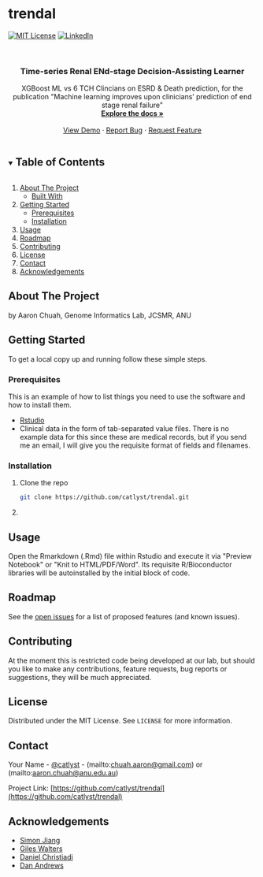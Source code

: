 # trendal

<!-- PROJECT SHIELDS -->
<!--
*** I'm using markdown "reference style" links for readability.
*** Reference links are enclosed in brackets [ ] instead of parentheses ( ).
*** See the bottom of this document for the declaration of the reference variables
*** for contributors-url, forks-url, etc. This is an optional, concise syntax you may use.
*** https://www.markdownguide.org/basic-syntax/#reference-style-links
-->

[![MIT License][license-shield]][license-url]
[![LinkedIn][linkedin-shield]][linkedin-url]

<br />
<p align="center">
  <h3 align="center">Time-series Renal ENd-stage Decision-Assisting Learner</h3>

  <p align="center">
    XGBoost ML vs 6 TCH Clincians on ESRD & Death prediction, for the publication "Machine learning improves upon clinicians’ prediction of end stage renal failure"
    <br />
    <a href="https://github.com/catlyst/trendal"><strong>Explore the docs »</strong></a>
    <br />
    <br />
    <a href="https://github.com/catlyst/trendal">View Demo</a>
    ·
    <a href="https://github.com/catlyst/trendal/issues">Report Bug</a>
    ·
    <a href="https://github.com/catlyst/trendal/issues">Request Feature</a>
  </p>
</p>



<!-- TABLE OF CONTENTS -->
<details open="open">
  <summary><h2 style="display: inline-block">Table of Contents</h2></summary>
  <ol>
    <li>
      <a href="#about-the-project">About The Project</a>
      <ul>
        <li><a href="#built-with">Built With</a></li>
      </ul>
    </li>
    <li>
      <a href="#getting-started">Getting Started</a>
      <ul>
        <li><a href="#prerequisites">Prerequisites</a></li>
        <li><a href="#installation">Installation</a></li>
      </ul>
    </li>
    <li><a href="#usage">Usage</a></li>
    <li><a href="#roadmap">Roadmap</a></li>
    <li><a href="#contributing">Contributing</a></li>
    <li><a href="#license">License</a></li>
    <li><a href="#contact">Contact</a></li>
    <li><a href="#acknowledgements">Acknowledgements</a></li>
  </ol>
</details>



<!-- ABOUT THE PROJECT -->
## About The Project

by
Aaron Chuah, Genome Informatics Lab, JCSMR, ANU

<!-- GETTING STARTED -->
## Getting Started

To get a local copy up and running follow these simple steps.

### Prerequisites

This is an example of how to list things you need to use the software and how to install them.
* [Rstudio](https://rstudio.com/products/rstudio/download/#download)
* Clinical data in the form of tab-separated value files. There is no example data for this since these are medical records, but if you send me an email, I will give you the requisite format of fields and filenames.


### Installation

1. Clone the repo
   ```sh
   git clone https://github.com/catlyst/trendal.git
   ```

2. 

<!-- USAGE EXAMPLES -->
## Usage

Open the Rmarkdown (.Rmd) file within Rstudio and execute it via "Preview Notebook" or "Knit to HTML/PDF/Word". Its requisite R/Bioconductor libraries will be autoinstalled by the initial block of code.

<!-- ROADMAP -->
## Roadmap

See the [open issues](https://github.com/catlyst/trendal/issues) for a list of proposed features (and known issues).


<!-- CONTRIBUTING -->
## Contributing

At the moment this is restricted code being developed at our lab, but should you like to make any contributions, feature requests, bug reports or suggestions, they will be much appreciated.

<!-- LICENSE -->
## License

Distributed under the MIT License. See `LICENSE` for more information.


<!-- CONTACT -->
## Contact

Your Name - [@catlyst](https://twitter.com/catlyst) - (mailto:chuah.aaron@gmail.com) or (mailto:aaron.chuah@anu.edu.au)

Project Link: [https://github.com/catlyst/trendal](https://github.com/catlyst/trendal)


<!-- ACKNOWLEDGEMENTS -->
## Acknowledgements

* [Simon Jiang](mailto:simon.jiang@anu.edu.au)
* [Giles Walters](mailto:giles.walters@anu.edu.au)
* [Daniel Christiadi](mailto:daniel.christiadi@anu.edu.au)
* [Dan Andrews](mailto:dan.andrews@anu.edu.au)


<!-- MARKDOWN LINKS & IMAGES -->
<!-- https://www.markdownguide.org/basic-syntax/#reference-style-links -->
[contributors-shield]: https://img.shields.io/github/contributors/catlyst/repo.svg?style=for-the-badge
[contributors-url]: https://github.com/catlyst/repo/graphs/contributors
[forks-shield]: https://img.shields.io/github/forks/catlyst/repo.svg?style=for-the-badge
[forks-url]: https://github.com/catlyst/repo/network/members
[stars-shield]: https://img.shields.io/github/stars/catlyst/repo.svg?style=for-the-badge
[stars-url]: https://github.com/catlyst/repo/stargazers
[issues-shield]: https://img.shields.io/github/issues/catlyst/repo.svg?style=for-the-badge
[issues-url]: https://github.com/catlyst/repo/issues
[license-shield]: https://img.shields.io/github/license/catlyst/repo.svg?style=for-the-badge
[license-url]: https://github.com/catlyst/repo/blob/master/LICENSE
[linkedin-shield]: https://img.shields.io/badge/-LinkedIn-black.svg?style=for-the-badge&logo=linkedin&colorB=555
[linkedin-url]: https://linkedin.com/in/chuah-aaron
